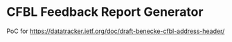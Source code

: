 # CFBL Feedback Report Generator

PoC for https://datatracker.ietf.org/doc/draft-benecke-cfbl-address-header/